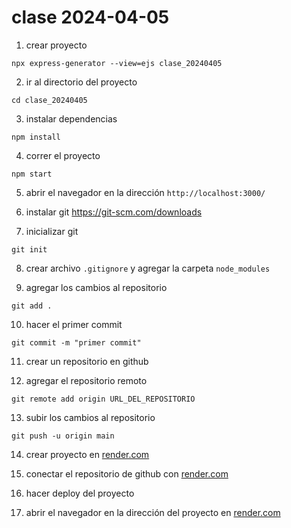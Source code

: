 # clase 2024-04-05

1. crear proyecto
```
npx express-generator --view=ejs clase_20240405
```

2. ir al directorio del proyecto
```
cd clase_20240405
```

3. instalar dependencias
```
npm install
```

4. correr el proyecto
```
npm start
```

5. abrir el navegador en la dirección `http://localhost:3000/`

6. instalar git https://git-scm.com/downloads

7. inicializar git
```
git init
```

8. crear archivo `.gitignore` y agregar la carpeta `node_modules`

9. agregar los cambios al repositorio
```
git add .
```

10. hacer el primer commit
```
git commit -m "primer commit"
```

11. crear un repositorio en github

12. agregar el repositorio remoto
```
git remote add origin URL_DEL_REPOSITORIO
```

13. subir los cambios al repositorio
```
git push -u origin main
```

14. crear proyecto en [render.com](https://render.com/)

15. conectar el repositorio de github con [render.com](https://render.com/)

16. hacer deploy del proyecto

17. abrir el navegador en la dirección del proyecto en [render.com](https://render.com/)

